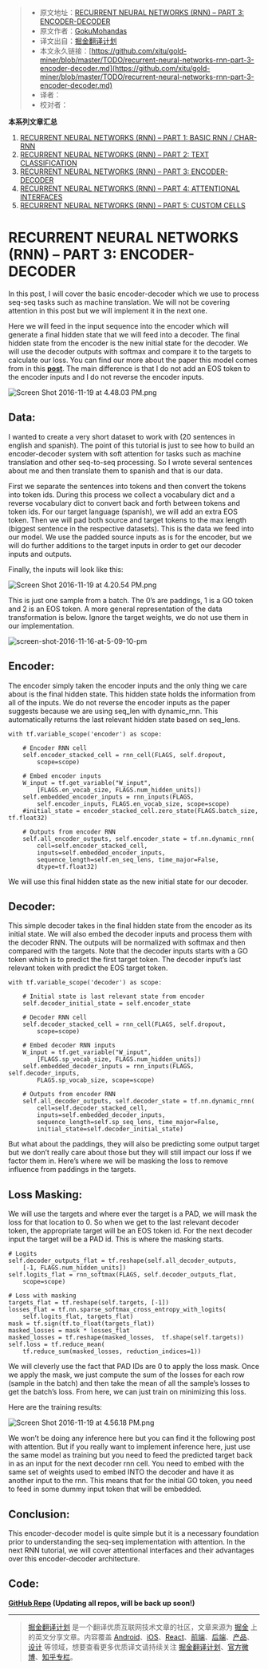 
> * 原文地址：[RECURRENT NEURAL NETWORKS (RNN) – PART 3: ENCODER-DECODER](https://theneuralperspective.com/2016/11/20/recurrent-neural-networks-rnn-part-3-encoder-decoder/)
> * 原文作者：[GokuMohandas](https://twitter.com/GokuMohandas)
> * 译文出自：[掘金翻译计划](https://github.com/xitu/gold-miner)
> * 本文永久链接：[https://github.com/xitu/gold-miner/blob/master/TODO/recurrent-neural-networks-rnn-part-3-encoder-decoder.md](https://github.com/xitu/gold-miner/blob/master/TODO/recurrent-neural-networks-rnn-part-3-encoder-decoder.md)
> * 译者：
> * 校对者：

**本系列文章汇总**

1. [RECURRENT NEURAL NETWORKS (RNN) – PART 1: BASIC RNN / CHAR-RNN](https://github.com/xitu/gold-miner/blob/master/TODO/recurrent-neural-networks-rnn-part-1-basic-rnn-char-rnn.md)
2. [RECURRENT NEURAL NETWORKS (RNN) – PART 2: TEXT CLASSIFICATION](https://github.com/xitu/gold-miner/blob/master/TODO/recurrent-neural-networks-rnn-part-2-text-classification.md)
3. [RECURRENT NEURAL NETWORKS (RNN) – PART 3: ENCODER-DECODER](https://github.com/xitu/gold-miner/blob/master/TODO/recurrent-neural-networks-rnn-part-3-encoder-decoder.md)
4. [RECURRENT NEURAL NETWORKS (RNN) – PART 4: ATTENTIONAL INTERFACES](https://github.com/xitu/gold-miner/blob/master/TODO/recurrent-neural-network-rnn-part-4-attentional-interfaces.md)
5. [RECURRENT NEURAL NETWORKS (RNN) – PART 5: CUSTOM CELLS](https://github.com/xitu/gold-miner/blob/master/TODO/recurrent-neural-network-rnn-part-5-custom-cells.md)

# RECURRENT NEURAL NETWORKS (RNN) – PART 3: ENCODER-DECODER

In this post, I will cover the basic encoder-decoder which we use to process seq-seq tasks such as machine translation. We will not be covering attention in this post but we will implement it in the next one.

Here we will feed in the input sequence into the encoder which will generate a final hidden state that we will feed into a decoder. The final hidden state from the encoder is the new initial state for the decoder. We will use the decoder outputs with softmax and compare it to the targets to calculate our loss. You can find our more about the paper this model comes from in this **[post](https://theneuralperspective.com/2016/10/02/sequence-to-sequence-learning-with-neural-network/)**. The main difference is that I do not add an EOS token to the encoder inputs and I do not reverse the encoder inputs.

![Screen Shot 2016-11-19 at 4.48.03 PM.png](https://theneuralperspective.files.wordpress.com/2016/11/screen-shot-2016-11-19-at-4-48-03-pm.png?w=620)

## Data:

I wanted to create a very short dataset to work with (20 sentences in english and spanish). The point of this tutorial is just to see how to build an encoder-decoder system with soft attention for tasks such as machine translation and other seq-to-seq processing. So I wrote several sentences about me and then translate them to spanish and that is our data.

First we separate the sentences into tokens and then convert the tokens into token ids. During this process we collect a vocabulary dict and a reverse vocabulary dict to convert back and forth between tokens and token ids. For our target language (spanish), we will add an extra EOS token. Then we will pad both source and target tokens to the max length (biggest sentence in the respective datasets). This is the data we feed into our model. We use the padded source inputs as is for the encoder, but we will do further additions to the target inputs in order to get our decoder inputs and outputs.

Finally, the inputs will look like this:

![Screen Shot 2016-11-19 at 4.20.54 PM.png](https://theneuralperspective.files.wordpress.com/2016/11/screen-shot-2016-11-19-at-4-20-54-pm.png?w=620)

This is just one sample from a batch. The 0’s are paddings, 1 is a GO token and 2 is an EOS token. A more general representation of the data transformation is below. Ignore the target weights, we do not use them in our implementation.

![screen-shot-2016-11-16-at-5-09-10-pm](https://theneuralperspective.files.wordpress.com/2016/10/screen-shot-2016-11-16-at-5-09-10-pm.png?w=620)

## Encoder:

The encoder simply taken the encoder inputs and the only thing we care about is the final hidden state. This hidden state holds the information from all of the inputs. We do not reverse the encoder inputs as the paper suggests because we are using seq_len with dynamic_rnn. This automatically returns the last relevant hidden state based on seq_lens.

```
with tf.variable_scope('encoder') as scope:

    # Encoder RNN cell
    self.encoder_stacked_cell = rnn_cell(FLAGS, self.dropout,
        scope=scope)

    # Embed encoder inputs
    W_input = tf.get_variable("W_input",
        [FLAGS.en_vocab_size, FLAGS.num_hidden_units])
    self.embedded_encoder_inputs = rnn_inputs(FLAGS,
        self.encoder_inputs, FLAGS.en_vocab_size, scope=scope)
    #initial_state = encoder_stacked_cell.zero_state(FLAGS.batch_size, tf.float32)

    # Outputs from encoder RNN
    self.all_encoder_outputs, self.encoder_state = tf.nn.dynamic_rnn(
        cell=self.encoder_stacked_cell,
        inputs=self.embedded_encoder_inputs,
        sequence_length=self.en_seq_lens, time_major=False,
        dtype=tf.float32)
```

We will use this final hidden state as the new initial state for our decoder.

## Decoder:

This simple decoder takes in the final hidden state from the encoder as its initial state. We will also embed the decoder inputs and process them with the decoder RNN. The outputs will be normalized with softmax and then compared with the targets. Note that the decoder inputs starts with a GO token which is to predict the first target token. The decoder input’s last relevant token with predict the EOS target token.

```
with tf.variable_scope('decoder') as scope:

    # Initial state is last relevant state from encoder
    self.decoder_initial_state = self.encoder_state

    # Decoder RNN cell
    self.decoder_stacked_cell = rnn_cell(FLAGS, self.dropout,
        scope=scope)

    # Embed decoder RNN inputs
    W_input = tf.get_variable("W_input",
        [FLAGS.sp_vocab_size, FLAGS.num_hidden_units])
    self.embedded_decoder_inputs = rnn_inputs(FLAGS, self.decoder_inputs,
        FLAGS.sp_vocab_size, scope=scope)

    # Outputs from encoder RNN
    self.all_decoder_outputs, self.decoder_state = tf.nn.dynamic_rnn(
        cell=self.decoder_stacked_cell,
        inputs=self.embedded_decoder_inputs,
        sequence_length=self.sp_seq_lens, time_major=False,
        initial_state=self.decoder_initial_state)
```

But what about the paddings, they will also be predicting some output target but we don’t really care about those but they will still impact our loss if we factor them in. Here’s where we will be masking the loss to remove influence from paddings in the targets.

## Loss Masking:

We will use the targets and where ever the target is a PAD, we will mask the loss for that location to 0\. So when we get to the last relevant decoder token, the appropriate target will be an EOS token id. For the next decoder input the target will be a PAD id. This is where the masking starts.

```
# Logits
self.decoder_outputs_flat = tf.reshape(self.all_decoder_outputs,
    [-1, FLAGS.num_hidden_units])
self.logits_flat = rnn_softmax(FLAGS, self.decoder_outputs_flat,
    scope=scope)

# Loss with masking
targets_flat = tf.reshape(self.targets, [-1])
losses_flat = tf.nn.sparse_softmax_cross_entropy_with_logits(
    self.logits_flat, targets_flat)
mask = tf.sign(tf.to_float(targets_flat))
masked_losses = mask * losses_flat
masked_losses = tf.reshape(masked_losses,  tf.shape(self.targets))
self.loss = tf.reduce_mean(
    tf.reduce_sum(masked_losses, reduction_indices=1))
```

We will cleverly use the fact that PAD IDs are 0 to apply the loss mask. Once we apply the mask, we just compute the sum of the losses for each row (sample in the batch) and then take the mean of all the sample’s losses to get the batch’s loss. From here, we can just train on minimizing this loss.

Here are the training results:

![Screen Shot 2016-11-19 at 4.56.18 PM.png](https://theneuralperspective.files.wordpress.com/2016/11/screen-shot-2016-11-19-at-4-56-18-pm.png?w=620)

We won’t be doing any inference here but you can find it the following post with attention. But if you really want to implement inference here, just use the same model as training but you need to feed the predicted target back in as an input for the next decoder rnn cell. You need to embed with the same set of weights used to embed INTO the decoder and have it as another input to the rnn. This means that for the initial GO token, you need to feed in some dummy input token that will be embedded.

## Conclusion:

This encoder-decoder model is quite simple but it is a necessary foundation prior to understanding the seq-seq implementation with attention. In the next RNN tutorial, we will cover attentional interfaces and their advantages over this encoder-decoder architecture.

## Code:

**[GitHub Repo](https://github.com/ajarai/the-neural-perspective/tree/master/recurrent-neural-networks/seq-seq/encoder-decoder) (Updating all repos, will be back up soon!)**


---

> [掘金翻译计划](https://github.com/xitu/gold-miner) 是一个翻译优质互联网技术文章的社区，文章来源为 [掘金](https://juejin.im) 上的英文分享文章。内容覆盖 [Android](https://github.com/xitu/gold-miner#android)、[iOS](https://github.com/xitu/gold-miner#ios)、[React](https://github.com/xitu/gold-miner#react)、[前端](https://github.com/xitu/gold-miner#前端)、[后端](https://github.com/xitu/gold-miner#后端)、[产品](https://github.com/xitu/gold-miner#产品)、[设计](https://github.com/xitu/gold-miner#设计) 等领域，想要查看更多优质译文请持续关注 [掘金翻译计划](https://github.com/xitu/gold-miner)、[官方微博](http://weibo.com/juejinfanyi)、[知乎专栏](https://zhuanlan.zhihu.com/juejinfanyi)。
